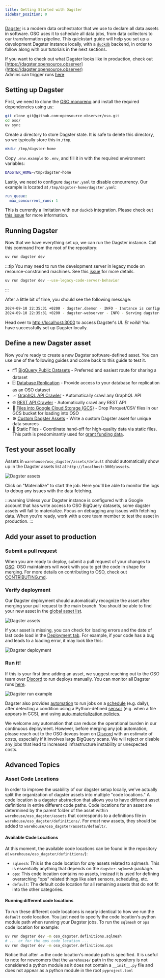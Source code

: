 ```yaml
---
title: Getting Started with Dagster
sidebar_position: 0
---
```


[Dagster](https://dagster.io) is a modern data orchestrator that we use to declare
all data assets in software. OSO uses it to schedule all data jobs,
from data collectors to our transformation pipeline.
This quickstart guide will help you set
up a development Dagster instance locally, with a [`duckdb`](http://duckdb.org/) backend,
in order to follow along with our tutorials in the next sections.

If you want to check out what Dagster looks like in production, check out  
[https://dagster.opensource.observer](https://dagster.opensource.observer)  
Admins can trigger runs
[here](https://admin-dagster.opensource.observer/)

## Setting up Dagster

First, we need to clone the
[OSO monorepo](http://github.com/opensource-observer/oso) and install
the required dependencies using
[uv](https://docs.astral.sh/uv/):

```sh
git clone git@github.com:opensource-observer/oso.git
cd oso/
uv sync
```

Create a directory to store Dagster state. It is safe to delete this directory,
so we typically store this in `/tmp`.

```sh
mkdir /tmp/dagster-home
```

Copy `.env.example` to `.env`, and fill it in with the required environment variables:

```sh
DAGSTER_HOME=/tmp/dagster-home
```

Lastly, we need to configure `dagster.yaml` to disable concurrency. Our example
is located at `/tmp/dagster-home/dagster.yaml`:

```yaml
run_queue:
  max_concurrent_runs: 1
```

This is currently a limitation with our `duckdb` integration. Please check out
[this issue](https://github.com/opensource-observer/oso/issues/2040#issue-2503231601)
for more information.

## Running Dagster

Now that we have everything set up, we can run the Dagster instance. Call this
command from the root of the repository:

```sh
uv run dagster dev
```

:::tip
You may need to run the development server in legacy mode on resource-constrained machines.
See this [issue](https://github.com/opensource-observer/oso/issues/3366) for more details.

```bash
uv run dagster dev --use-legacy-code-server-behavior
```

:::

After a little bit of time, you should see the following message:

```sh
2024-09-10 22:35:31 +0200 - dagster.daemon - INFO - Instance is configured with the following daemons: ['AssetDaemon', 'BackfillDaemon', 'QueuedRunCoordinatorDaemon', 'SchedulerDaemon', 'SensorDaemon']
2024-09-10 22:35:31 +0200 - dagster-webserver - INFO - Serving dagster-webserver on http://127.0.0.1:3000 in process 1095
```

Head over to [http://localhost:3000](http://localhost:3000) to access Dagster's
UI. _Et voilà_! You have successfully set up Dagster locally.

## Define a new Dagster asset

Now you're ready to create a new Dagster software-defined asset.
You can use one of the following guides and come back to this guide to test it.

- 🗂️ [BigQuery Public Datasets](../bigquery.md) - Preferred and easiest route for sharing a dataset
- 🗄️ [Database Replication](../database.md) - Provide access to your database for replication as an OSO dataset
- 📈 [GraphQL API Crawler](../graphql-api.md) - Automatically crawl any GraphQL API
- 🌐 [REST API Crawler](../rest-api.md) - Automatically crawl any REST API
- 📁 [Files into Google Cloud Storage (GCS)](../gcs.md) - Drop Parquet/CSV files in our GCS bucket for loading into OSO
- ⚙️ [Custom Dagster Assets](../dagster.md) - Write a custom Dagster asset for unique data sources
- 📜 Static Files - Coordinate hand-off for high-quality data via static files. This path is predominantly used for [grant funding data](../funding-data.md).

## Test your asset locally

Assets in `warehouse/oso_dagster/assets/default` should automatically show up in
the Dagster assets list at `http://localhost:3000/assets`.

![Dagster assets](./dagster_assets.png)

Click on "Materialize" to start the job.
Here you'll be able to monitor the logs to debug any issues with
the data fetching.

:::warning
Unless your Dagster instance is configured with a Google account that has write
access to OSO BigQuery datasets, some dagster assets will fail to materialize.
Focus on debugging any issues with fetching data. When you're ready, work with a
core team member to test the asset in production.
:::

## Add your asset to production

### Submit a pull request

When you are ready to deploy,
submit a pull request of your changes to
[OSO](https://github.com/opensource-observer/oso).
OSO maintainers will work with you to get the code in shape for merging.
For more details on contributing to OSO, check out
[CONTRIBUTING.md](https://github.com/opensource-observer/oso/blob/main/CONTRIBUTING.md).

### Verify deployment

Our Dagster deployment should automatically recognize the asset
after merging your pull request to the main branch.
You should be able to find your new asset
in the [global asset list](https://dagster.opensource.observer/assets).

![Dagster assets](./dagster_assets.png)

If your asset is missing, you can check for loading errors
and the date of last code load in the
[Deployment tab](https://dagster.opensource.observer/locations).
For example, if your code has a bug and leads to a loading error,
it may look like this:

![Dagster deployment](./dagster_deployments.png)

### Run it!

If this is your first time adding an asset,
we suggest reaching out to the OSO team over
[Discord](https://www.opensource.observer/discord)
to run deploys manually.
You can monitor all Dagster runs
[here](https://dagster.opensource.observer/runs).

![Dagster run example](./dagster_run.png)

Dagster also provides
[automation](https://docs.dagster.io/concepts/automation)
to run jobs on a
[schedule](https://docs.dagster.io/concepts/automation/schedules)
(e.g. daily), after detecting a condition using a Python-defined
[sensor](https://docs.dagster.io/concepts/partitions-schedules-sensors/sensors)
(e.g. when a file appears in GCS),
and using
[auto-materialization policies](https://docs.dagster.io/concepts/assets/asset-auto-execution).

We welcome any automation that can reduce the operational burden
in our continuous deployment.
However, before merging any job automation,
please reach out to the OSO devops team
on [Discord](https://www.opensource.observer/discord)
with an estimate of costs, especially if it involves large BigQuery scans.
We will reject or disable any jobs that lead to
increased infrastructure instability or unexpected costs.

## Advanced Topics

### Asset Code Locations

In order to improve the usability of our dagster setup locally, we've actually
split the organization of dagster assets into multiple "code locations." A code
location is a dagster abstraction that allows you to have different asset
definitions in entire different code paths. Code locations for an asset are
determined by the parent folder of the asset within
`warehouse/oso_dagster/assets` that corresponds to a definitions file in
`warehouse/oso_dagster/definitions/`. For _most_ new assets, they should be
added to `warehouse/oso_dagster/assets/default/`.

#### Available Code Locations

At this moment, the available code locations can be found in the repository at
`warehouse/oso_dagster/definitions/`):

- `sqlmesh`: This is the code location for _any_ assets
  related to sqlmesh. This is essentially anything that depends on the
  `dagster-sqlmesh` package.
- `ops`: This code location contains no assets, instead
  it is used for defining overarching "ops" related things like alert sensors,
  scheduling, etc.
- `default`: The default code location for all remaining
  assets that do not fit into the other categories.

#### Running different code locations

To run these different code locations is nearly identical to how we run the
`default` code location. You just need to specify the code location's python
module path when running your Dagster jobs. To run the `sqlmesh` or `ops` code
location for example:

```bash
uv run dagster dev -m oso_dagster.definitions.sqlmesh
# ... or for the ops code location ...
uv run dagster dev -m oso_dagster.definitions.ops
```

Notice that after `-m` the code location's module path is specified. It is
useful to note for newcomers that the `warehouse/` path in the repository is not
considered a python module as it does not contain a `__init__.py` file and does
not appear as a python module in the root `pyproject.toml`
